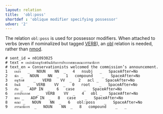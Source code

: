```yaml
---
layout: relation
title:  'obl:poss'
shortdef : 'oblique modifier specifying possessor'
udver: '2'
---
```


The relation `obl:poss` is used for possessor modifiers.
When attached to verbs (even if nominalized but tagged [VERB]()), an [obl]() relation is needed, rather than [nmod]().

~~~ conllu
# sent_id = n01093025
# text = เหล่านักอนุรักษ์ยินดีกับการประกาศของคณะกรรมาธิการ
# text_en = Conservationists welcomed the commission’s announcement.
1	เหล่า	_	NOUN	NN	_	4	nsubj	_	SpaceAfter=No
2	นัก	_	NOUN	NN	_	1	compound	_	SpaceAfter=No
3	อนุรักษ์	_	VERB	VV	_	2	acl	_	SpaceAfter=No
4	ยินดี	_	VERB	VV	_	0	root	_	SpaceAfter=No
5	กับ	_	ADP	IN	_	6	case	_	SpaceAfter=No
6	การประกาศ	_	VERB	VV	_	4	obl	_	SpaceAfter=No
7	ของ	_	ADP	IN	_	8	case	_	SpaceAfter=No
8	คณะ	_	NOUN	NN	_	6	obl:poss	_	SpaceAfter=No
9	กรรมาธิการ	_	NOUN	NN	_	8	compound	_	_

~~~

<!-- Interlanguage links updated Čt lis 12 09:43:35 CET 2020 -->
